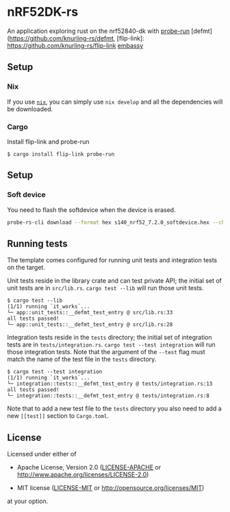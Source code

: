 # nRF52DK-rs

An application exploring rust on the nrf52840-dk with [probe-run](https://crates.io/crates/probe-run) [defmt](https://github.com/knurling-rs/defmt, [flip-link]: https://github.com/knurling-rs/flip-link [embassy](https://github.com/embassy-rs/embassy)


## Setup

### Nix 
If you use [`nix`](https://nixos.org/), you can simply use `nix develop` and all the dependencies will be downloaded.

### Cargo
Install flip-link and probe-run
```console
$ cargo install flip-link probe-run
```

## Setup

### Soft device
You need to flash the softdevice when the device is erased.
``` sh
probe-rs-cli download --format hex s140_nrf52_7.2.0_softdevice.hex --chip nRF52840_xxAA --chip-erase
```


## Running tests

The template comes configured for running unit tests and integration tests on the target.

Unit tests reside in the library crate and can test private API; the initial set of unit tests are in `src/lib.rs`.
`cargo test --lib` will run those unit tests.

``` console
$ cargo test --lib
(1/1) running `it_works`...
└─ app::unit_tests::__defmt_test_entry @ src/lib.rs:33
all tests passed!
└─ app::unit_tests::__defmt_test_entry @ src/lib.rs:28
```

Integration tests reside in the `tests` directory; the initial set of integration tests are in `tests/integration.rs`.
`cargo test --test integration` will run those integration tests.
Note that the argument of the `--test` flag must match the name of the test file in the `tests` directory.

``` console
$ cargo test --test integration
(1/1) running `it_works`...
└─ integration::tests::__defmt_test_entry @ tests/integration.rs:13
all tests passed!
└─ integration::tests::__defmt_test_entry @ tests/integration.rs:8
```

Note that to add a new test file to the `tests` directory you also need to add a new `[[test]]` section to `Cargo.toml`.

## License

Licensed under either of

- Apache License, Version 2.0 ([LICENSE-APACHE](LICENSE-APACHE) or
  http://www.apache.org/licenses/LICENSE-2.0)

- MIT license ([LICENSE-MIT](LICENSE-MIT) or http://opensource.org/licenses/MIT)

at your option.
